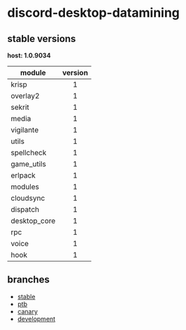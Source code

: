 # discord-desktop-datamining

## stable versions

**host: 1.0.9034**

| module | version |
| ------ | :-----: |
| krisp | 1 |
| overlay2 | 1 |
| sekrit | 1 |
| media | 1 |
| vigilante | 1 |
| utils | 1 |
| spellcheck | 1 |
| game_utils | 1 |
| erlpack | 1 |
| modules | 1 |
| cloudsync | 1 |
| dispatch | 1 |
| desktop_core | 1 |
| rpc | 1 |
| voice | 1 |
| hook | 1 |

## branches

- [stable](https://github.com/OpenAsar/discord-desktop-datamining/tree/stable)
- [ptb](https://github.com/OpenAsar/discord-desktop-datamining/tree/ptb)
- [canary](https://github.com/OpenAsar/discord-desktop-datamining/tree/canary)
- [development](https://github.com/OpenAsar/discord-desktop-datamining/tree/development)